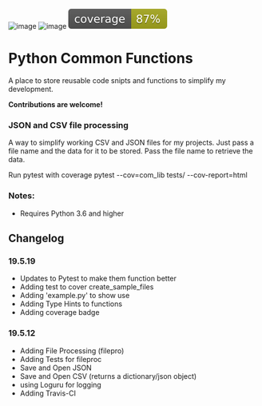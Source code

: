 ![image](https://img.shields.io/badge/calver-YYYY.MM.DD-22bfda.svg "CalVer")
![image](https://travis-ci.org/devsetgo/python_common_functions.svg "Build Status")
![image](/app/coverage.svg "CalVer")

# Python Common Functions
A place to store reusable code snipts and functions to simplify my development.

**Contributions are welcome!**

### JSON and CSV file processing
A way to simplify working CSV and JSON files for my projects. Just pass a file name and the data for it to be stored. Pass the file name to retrieve the data.

Run pytest with coverage
pytest --cov=com_lib tests/ --cov-report=html


### Notes:
- Requires Python 3.6 and higher


## Changelog
### 19.5.19
- Updates to Pytest to make them function better
- Adding test to cover create_sample_files
- Adding 'example.py' to show use
- Adding Type Hints to functions
- Adding coverage badge

### 19.5.12
- Adding File Processing (filepro)
- Adding Tests for fileproc
- Save and Open JSON
- Save and Open CSV (returns a dictionary/json object)
- using Loguru for logging
- Adding Travis-CI